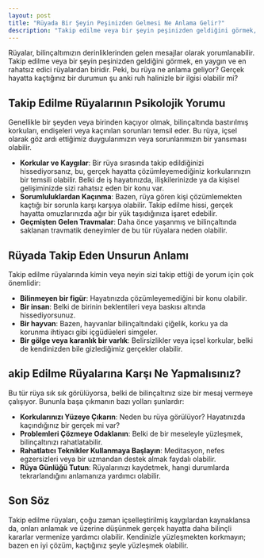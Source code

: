 ```yaml
---
layout: post
title: "Rüyada Bir Şeyin Peşinizden Gelmesi Ne Anlama Gelir?"
description: "Takip edilme veya bir şeyin peşinizden geldiğini görmek, en yaygın ve en rahatsız edici rüyalardan biridir."
---
```


Rüyalar, bilinçaltımızın derinliklerinden gelen mesajlar olarak yorumlanabilir. Takip edilme veya bir şeyin peşinizden geldiğini görmek, en yaygın ve en rahatsız edici rüyalardan biridir. Peki, bu rüya ne anlama geliyor? Gerçek hayatta kaçtığınız bir durumun şu anki ruh halinizle bir ilgisi olabilir mi?

## Takip Edilme Rüyalarının Psikolojik Yorumu

Genellikle bir şeyden veya birinden kaçıyor olmak, bilinçaltında bastırılmış korkuları, endişeleri veya kaçınılan sorunları temsil eder. Bu rüya, içsel olarak göz ardı ettiğimiz duygularımızın veya sorunlarımızın bir yansıması olabilir.

- **Korkular ve Kaygılar**: Bir rüya sırasında takip edildiğinizi hissediyorsanız, bu, gerçek hayatta çözümleyemediğiniz korkularınızın bir temsili olabilir. Belki de iş hayatınızda, ilişkilerinizde ya da kişisel gelişiminizde sizi rahatsız eden bir konu var.
- **Sorumluluklardan Kaçınma**: Bazen, rüya gören kişi çözümlemekten kaçtığı bir sorunla karşı karşıya olabilir. Takip edilme hissi, gerçek hayatta omuzlarınızda ağır bir yük taşıdığınıza işaret edebilir.
- **Geçmişten Gelen Travmalar**: Daha önce yaşanmış ve bilinçaltında saklanan travmatik deneyimler de bu tür rüyalara neden olabilir.

## Rüyada Takip Eden Unsurun Anlamı

Takip edilme rüyalarında kimin veya neyin sizi takip ettiği de yorum için çok önemlidir:

- **Bilinmeyen bir figür**: Hayatınızda çözümleyemediğini bir konu olabilir.
- **Bir insan**: Belki de birinin beklentileri veya baskısı altında hissediyorsunuz.
- **Bir hayvan**: Bazen, hayvanlar bilinçaltındaki çiğelik, korku ya da korunma ihtiyacı gibi içgüdüeleri simgeler.
- **Bir gölge veya karanlık bir varlık**: Belirsizlikler veya içsel korkular, belki de kendinizden bile gizlediğimiz gerçekler olabilir.

## akip Edilme Rüyalarına Karşı Ne Yapmalısınız?

Bu tür rüya sık sık görülüyorsa, belki de bilinçaltınız size bir mesaj vermeye çalışıyor. Bununla başa çıkmanın bazı yolları şunlardır:

- **Korkularınızı Yüzeye Çıkarın**: Neden bu rüya görülüyor? Hayatınızda kaçındığınız bir gerçek mi var?
- **Problemleri Çözmeye Odaklanın**: Belki de bir meseleyle yüzleşmek, bilinçaltınızı rahatlatabilir.
- **Rahatlatıcı Teknikler Kullanmaya Başlayın**: Meditasyon, nefes egzersizleri veya bir uzmandan destek almak faydalı olabilir.
- **Rüya Günlüğü Tutun**: Rüyalarınızı kaydetmek, hangi durumlarda tekrarlandığını anlamanıza yardımcı olabilir.

## Son Söz

Takip edilme rüyaları, çoğu zaman içselleştirilmiş kaygılardan kaynaklansa da, onları anlamak ve üzerine düşünmek gerçek hayatta daha bilinçli kararlar vermenize yardımcı olabilir. Kendinizle yüzleşmekten korkmayın; bazen en iyi çözüm, kaçtığınız şeyle yüzleşmek olabilir.